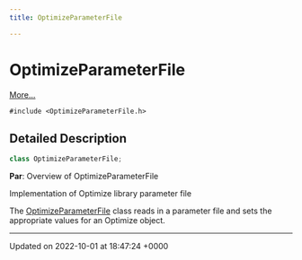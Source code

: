 ```yaml
---
title: OptimizeParameterFile

---
```


# OptimizeParameterFile



 [More...](#detailed-description)


`#include <OptimizeParameterFile.h>`

## Detailed Description

```cpp
class OptimizeParameterFile;
```


**Par**: Overview of OptimizeParameterFile

Implementation of Optimize library parameter file


The [OptimizeParameterFile](../Classes/classOptimizeParameterFile.md) class reads in a parameter file and sets the appropriate values for an Optimize object. 

-------------------------------

Updated on 2022-10-01 at 18:47:24 +0000